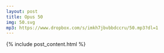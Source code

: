 ```yaml
---
layout: post
title: Opus 50
img: 50.svg
mp3: https://www.dropbox.com/s/imkh7jbvbbdccru/50.mp3?dl=1
---
```


{% include post_content.html %}
